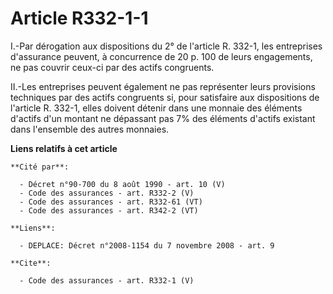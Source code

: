 # Article R332-1-1

I.-Par dérogation aux dispositions du 2° de l'article R. 332-1, les entreprises d'assurance peuvent, à concurrence de 20 p.
100 de leurs engagements, ne pas couvrir ceux-ci par des actifs congruents. 

II.-Les entreprises peuvent également ne pas représenter leurs provisions techniques par des actifs congruents si, pour
satisfaire aux dispositions de l'article R. 332-1, elles doivent détenir dans une monnaie des éléments d'actifs d'un montant
ne dépassant pas 7% des éléments d'actifs existant dans l'ensemble des autres monnaies.

**Liens relatifs à cet article**

	**Cité par**:

	  - Décret n°90-700 du 8 août 1990 - art. 10 (V)
	  - Code des assurances - art. R332-2 (V)
	  - Code des assurances - art. R332-61 (VT)
	  - Code des assurances - art. R342-2 (VT)

	**Liens**:

	  - DEPLACE: Décret n°2008-1154 du 7 novembre 2008 - art. 9

	**Cite**:

	  - Code des assurances - art. R332-1 (V)
